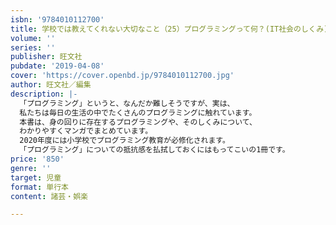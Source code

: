 ```yaml
---
isbn: '9784010112700'
title: 学校では教えてくれない大切なこと（25）プログラミングって何？(IT社会のしくみ)
volume: ''
series: ''
publisher: 旺文社
pubdate: '2019-04-08'
cover: 'https://cover.openbd.jp/9784010112700.jpg'
author: 旺文社／編集
description: |-
  「プログラミング」というと、なんだか難しそうですが、実は、
  私たちは毎日の生活の中でたくさんのプログラミングに触れています。
  本書は、身の回りに存在するプログラミングや、そのしくみについて、
  わかりやすくマンガでまとめています。
  2020年度には小学校でプログラミング教育が必修化されます。
  「プログラミング」についての抵抗感を払拭しておくにはもってこいの1冊です。
price: '850'
genre: ''
target: 児童
format: 単行本
content: 諸芸・娯楽

---
```

